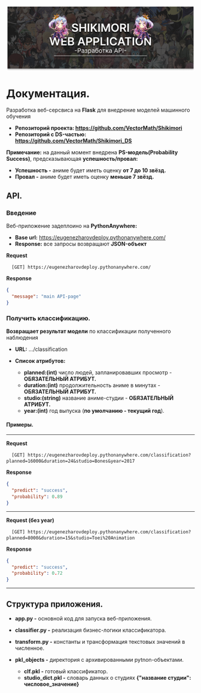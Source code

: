 <p align="center">
  <img src="https://github.com/VectorMath/Shikimori_web_service/blob/master/docs/github_preview.png" />
</p>

# Документация.
Разработка веб-серсвиса на **Flask** для внедрение моделей машинного обучения
 * **Репозиторий проекта: https://github.com/VectorMath/Shikimori**
 * **Репозиторий с DS-частью: https://github.com/VectorMath/Shikimori_DS**

**Примечание:** на данный момент внедрена **PS-модель(Probability Success)**, предсказывающая **успешность/провал:**

 * **Успешность -** аниме будет иметь оценку **от 7 до 10 звёзд.**
 * **Провал -** аниме будет иметь оценку **меньше 7 звёзд.**
## API.

### Введение
Веб-приложение задеплоино на **PythonAnywhere:**

 * **Base url:** https://eugenezharovdeploy.pythonanywhere.com/
 * **Response:** все запросы возвращают **JSON-объект**
 
**Request**
```
  [GET] https://eugenezharovdeploy.pythonanywhere.com/
```

**Response**
```json
{
  "message": "main API-page"
}
```
 
### Получить классификацию.

**Возвращает результат модели** по классификации полученного наблюдения

* **URL:** .../classification

* **Список атрибутов:**
    * **planned:(int)** число людей, запланировавших просмотр - **ОБЯЗАТЕЛЬНЫЙ АТРИБУТ.**
    * **duration:(int)** продолжительность аниме в минутах - **ОБЯЗАТЕЛЬНЫЙ АТРИБУТ.**
    * **studio:(string)** название аниме-студии - **ОБЯЗАТЕЛЬНЫЙ АТРИБУТ.**
    * **year:(int)** год выпуска (**по умолчанию - текущий год**).
 
 #### Примеры.
 
 ------------------------
 **Request**
```
  [GET] https://eugenezharovdeploy.pythonanywhere.com/classification?planned=16000&duration=24&studio=Bones&year=2017
```

**Response**
```json
{
  "predict": "success",
  "probability": 0.89
}
```
------------------------

 **Request (без year)**
```
  [GET] https://eugenezharovdeploy.pythonanywhere.com/classification?planned=8000&duration=15&studio=Toei%20Animation
```

**Response**
```json
{
  "predict": "success",
  "probability": 0.72
}
```
------------------------

## Структура приложения.

 * **app.py -** основной код для запуска веб-приложения.
 * **classifier.py -** реализация бизнес-логики классификатора.
 * **transform.py -** константы и трансформация текстовых значений в численное.
 
 
 * **pkl_objects -** директория с архивированными pytnon-объектами.
    * **clf.pkl -** готовый классификатор.
    * **studio_dict.pkl -** словарь данных о студиях **{"название студии": числовое_значение}**
